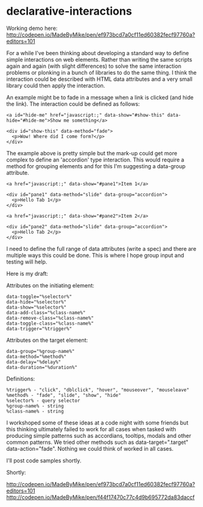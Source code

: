 # declarative-interactions

Working demo here: http://codepen.io/MadeByMike/pen/ef973bcd7a0cf11ed60382fecf97760a?editors=101

For a while I've been thinking about developing a standard way to define simple interactions on web elements. Rather than writing the same scripts again and again (with slight differences) to solve the same interaction problems or plonking in a bunch of libraries to do the same thing. I think the interaction could be described with HTML data attributes and a very small library could then apply the interaction.

An example might be to fade in a message when a link is clicked (and hide the link). The interaction could be defined as follows:
```
<a id="hide-me" href="javascript:;" data-show="#show-this" data-hide="#hide-me">Show me something</a>
   
<div id="show-this" data-method="fade">
  <p>Wow! Where did I come form?</p>
</div>
```
The example above is pretty simple but the mark-up could get more complex to define an 'accordion' type interaction. This would require a method for grouping elements and for this I'm suggesting a data-group attribute.
``` 
<a href="javascript:;" data-show="#pane1">Item 1</a>
   
<div id="pane1" data-method="slide" data-group="accordion">
  <p>Hello Tab 1</p>
</div>

<a href="javascript:;" data-show="#pane2">Item 2</a>
   
<div id="pane2" data-method="slide" data-group="accordion">
  <p>Hello Tab 2</p>
</div>
 ```  
I need to define the full range of data attributes (write a spec) and there are multiple ways this could be done. This is where I hope group input and testing will help.

Here is my draft:

Attributes on the initiating element:
```
data-toggle="%selector%"
data-hide="%selector%"
data-show="%selector%"
data-add-class="%class-name%"
data-remove-class="%class-name%"
data-toggle-class="%class-name%"
data-trigger="%trigger%"
```
Attributes on the target element:
```
data-group="%group-name%"
data-method="%method%"
data-delay="%delay%"
data-duration="%duration%"
```
Definitions:
```
%trigger% - "click", "dblclick", "hover", "mouseover", "mouseleave"
%method% - "fade", "slide", "show", "hide"
%selector% - query selector
%group-name% - string
%class-name% - string
```
I workshoped some of these ideas at a code night with some friends but this thinking ultimately failed to work for all cases when tasked with producing simple patterns such as accordians, tooltips, modals and other common patterns. We tried other methods such as data-target=".target" data-action="fade". Nothing we could think of worked in all cases. 


I'll post code samples shortly.

Shortly:

http://codepen.io/MadeByMike/pen/ef973bcd7a0cf11ed60382fecf97760a?editors=101
http://codepen.io/MadeByMike/pen/f44f17470c77c4d9b695772da83daccf



